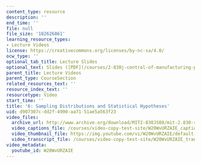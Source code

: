 ```yaml
---
content_type: resource
description: ''
end_time: ''
file: null
file_size: '182626861'
learning_resource_types:
- Lecture Videos
license: https://creativecommons.org/licenses/by-nc-sa/4.0/
ocw_type: ''
optional_tab_title: Lecture Slides
optional_text: Slides ([PDF](/courses/2-830j-control-of-manufacturing-processes-sma-6303-spring-2008/resources/lecture6))
parent_title: Lecture Videos
parent_type: CourseSection
related_resources_text: ''
resource_index_text: ''
resourcetype: Video
start_time: ''
title: '6: Sampling Distributions and Statistical Hypotheses'
uid: d907307c-dd2f-4990-aa71-51ae5a563f23
video_files:
  archive_url: http://www.archive.org/download/MIT2-830JS08/mit-2.830-s08-lec06_300k.mp4
  video_captions_file: /courses/video-copy-test-site/W20WvURZAIE_captions.vtt
  video_thumbnail_file: https://img.youtube.com/vi/W20WvURZAIE/default.jpg
  video_transcript_file: /courses/video-copy-test-site/W20WvURZAIE_transcript.pdf
video_metadata:
  youtube_id: W20WvURZAIE
---
```

